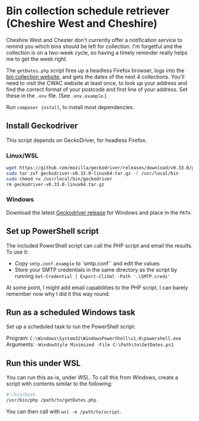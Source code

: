 # Bin collection schedule retriever (Cheshire West and Cheshire)

Cheshire West and Chester don't currently offer a notification service to remind
you which bins should be left for collection. I'm forgetful and the collection
is on a two-week cycle, so having a timely reminder really helps me to get the
week right.

The `getDates.php` script fires up a headless Firefox browser, logs into the
[bin collection website](https://www.cheshirewestandchester.gov.uk/residents/waste-and-recycling/your-bin-collection/collection-day),
and gets the dates of the next 4 collections. You'll need to visit the CWAC
website at least once, to look up your address and find the correct format of
your postcode and first line of your address. Set these in the `.env` file. (See
`.env.example`.)

Run `composer install`, to install most dependencies.

## Install Geckodriver

This script depends on GeckoDriver, for headless Firefox.

### Linux/WSL

```bash
wget https://github.com/mozilla/geckodriver/releases/download/v0.33.0/geckodriver-v0.33.0-linux64.tar.gz
sudo tar zxf geckodriver-v0.33.0-linux64.tar.gz -C /usr/local/bin
sudo chmod +x /usr/local/bin/geckodriver
rm geckodriver-v0.33.0-linux64.tar.gz
```

### Windows

Download the latest
[Geckodriver release](https://github.com/mozilla/geckodriver/releases) for
Windows and place in the `PATH`.

## Set up PowerShell script

The included PowerShell script can call the PHP script and email the results. To
use it:

- Copy `smtp.conf.example` to `smtp.conf`` and edit the values
- Store your SMTP credentials in the same directory as the script by running
  `Get-Credential | Export-CliXml -Path '.\SMTP.creds'`

At some point, I might add email capabilities to the PHP script. I can barely
remember now why I did it this way round.

## Run as a scheduled Windows task

Set up a scheduled task to run the PowerShell script:

Program: `C:\Windows\System32\WindowsPowerShell\v1.0\powershell.exe`
Arguments: `-WindowStyle Minimized -File C:\Path\to\GetDates.ps1`

## Run this under WSL

You can run this as-is, under WSL. To call this from Windows, create a script
with contents similar to the following:

```bash
#!/bin/bash
/usr/bin/php /path/to/getDates.php
```

You can then call with `wsl -e /path/to/script`.
